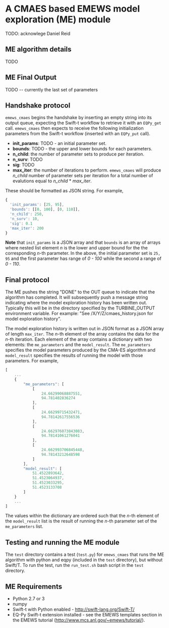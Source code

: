 # A CMAES based EMEWS model exploration (ME) module #

TODO: acknowlege Daniel Reid


## ME algorithm details ##

TODO

## ME Final Output ##

TODO -- currently the last set of parameters

## Handshake protocol ##
`emews_cmaes` begins the handshake by inserting an empty string into its
output queue, expecting the Swift-t workflow to retrieve it with an
`EQPy_get` call. `emews_cmaes` then expects to receive the following
initialization parameters from the Swift-t workflow (inserted with an
`EQPy_put` call).

* **init_params**: TODO - an initial parameter set.
* **bounds**: TODO - the upper and lower bounds for each parameters.
* **n_child**: the number of parameter sets to produce per iteration.
* **n_surv**: TODO
* **sig**: TODO
* **max_iter**: the number of iterations to perform. `emews_cmaes` will produce
 _n_child_ number of parameter sets per iteration for a total number of
 evalutions equal to *n_child* \* *max_iter*.


These should be formatted as JSON string. For example,

```javascript
{
  'init_params': [25, 95],
  'bounds': [[0, 100], [0, 110]],
  'n_child': 250,
  'n_surv': 10,
  'sig': 0.1
  'max_iter': 200
}
```

**Note** that `init_params` is a JSON array and that `bounds` is an array of
arrays where nested list element *n* is the lower and upper bound for the
the corresponding *n*-th parameter. In the above, the initial parameter set is
`25, 95` and the first parameter has range of *0 - 100* while the second a
range of *0 - 110*.

## Final protocol ##
The ME pushes the string "DONE" to the OUT queue to indicate that the algorithm
has completed. It will subsequently push a message string indicating where the
model exploration history has been written out. Typically this will be in
the directory specified by the TURBINE_OUTPUT environment variable. For
example: "See /X/Y/Z/cmaes_history.json for model exploration history".

The model exploration history is written out in JSON format as a JSON
array of length `max_iter`. The *n*-th element of the array contains the
data for the *n*-th iteration. Each element of the array contains a
dictionary with two elements: the `me_parameters` and the `model_result`.
The `me_parameters` specifies the model parameters produced by the CMA-ES
algorithm and `model_result` specifies the results of running the model
with those parameters. For example,

```javascript
[
    ...
    {
        "me_parameters": [
            [
                24.66299068887551,
                94.781402836274
            ],
            [
                24.66299715432471,
                94.78142617556536
            ],
            [
                24.662976073843083,
                94.78141061276041
            ],
            [
                24.662993706845448,
                94.78143212648598
            ]
        ],
        "model_result": [
            51.4522893642,
            51.4523064937,
            51.4523033295,
            51.4523133708
        ]
    }
    ...
]
```

The values within the dictionary are ordered such that the *n*-th element
of the `model_result` list is the result of running the *n*-th parameter set
of the `me_parameters` list.

## Testing and running the ME module
The `test` directory contains a test (`test.py`) for `emews_cmaes` that runs
the ME algorithm with python and eqpy (included in the `test` directory), but
without Swift/T. To run the test, run the `run_test.sh` bash script in the
`test` directory.

## ME Requirements ##

* Python 2.7 or 3
* numpy
* Swift-t with Python enabled - http://swift-lang.org/Swift-T/
* EQ-Py Swift-t extension installed - see the EMEWS templates section in the
EMEWS tutorial (http://www.mcs.anl.gov/~emews/tutorial/).
